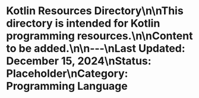# Kotlin Resources Directory\n\nThis directory is intended for Kotlin programming resources.\n\nContent to be added.\n\n---\nLast Updated: December 15, 2024\nStatus: Placeholder\nCategory: Programming Language 